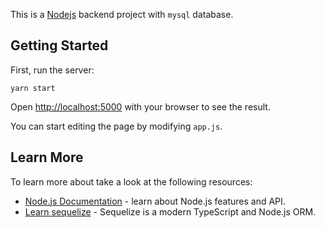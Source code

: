 This is a [Nodejs](https://nodejs.org/en/) backend project with `mysql` database.

## Getting Started
First, run  the server:

```
yarn start
```

Open [http://localhost:5000](http://localhost:5000) with your browser to see the result.

You can start editing the page by modifying `app.js`. 


## Learn More

To learn more about take a look at the following resources:

- [Node.js Documentation](https://nodejs.org/api/) - learn about Node.js features and API.
- [Learn sequelize](https://sequelize.org/) - Sequelize is a modern TypeScript and Node.js ORM.
